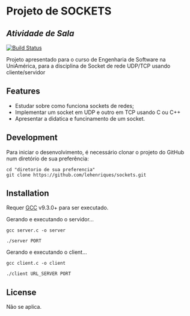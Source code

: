# Projeto de SOCKETS
## _Atividade de Sala_

[![Build Status](https://travis-ci.org/joemccann/dillinger.svg?branch=master)](https://travis-ci.org/joemccann/dillinger)

Projeto apresentado para o curso de Engenharia de Software na UniAmérica, para a disciplina de Socket de rede UDP/TCP usando cliente/servidor

## Features

- Estudar sobre como funciona sockets de redes;
- Implementar um socket em UDP e outro em TCP usando C ou C++
- Apresentar a didatica e funcinamento de um socket.

## Development

Para iniciar o desenvolvimento, é necessário clonar o projeto do GitHub num diretório de sua preferência:

```shell
cd "diretorio de sua preferencia"
git clone https://github.com/lehenriques/sockets.git
```

## Installation

Requer [GCC](https://gcc.gnu.org/) v9.3.0+ para ser executado.

Gerando e executando o servidor...

```shell
gcc server.c -o server

./server PORT
```

Gerando e executando o client...

```shell
gcc client.c -o client

./client URL_SERVER PORT
```

## License

Não se aplica.
